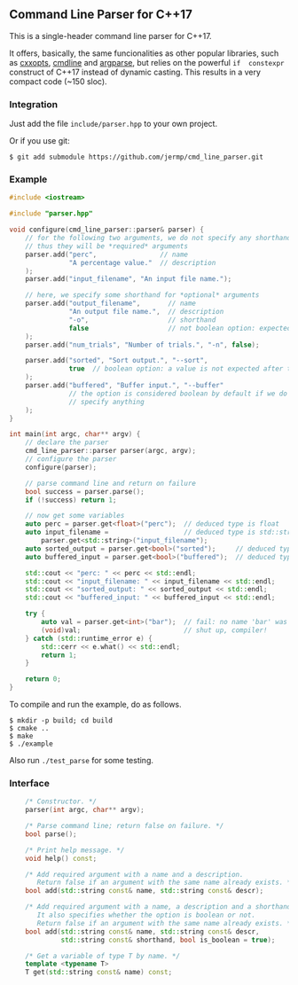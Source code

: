Command Line Parser for C++17
----

This is a single-header command line parser for C++17.

It offers, basically, the same funcionalities as other popular libraries, such as [cxxopts](https://github.com/jarro2783/cxxopts),
[cmdline](https://github.com/tanakh/cmdline) and
[argparse](https://github.com/hbristow/argparse),
but relies on the powerful `if  constexpr` construct of C++17 instead of dynamic casting.
This results in a very compact code (~150 sloc).

### Integration

Just add the file `include/parser.hpp` to your own project.

Or if you use git:

	$ git add submodule https://github.com/jermp/cmd_line_parser.git

### Example

```C++
#include <iostream>

#include "parser.hpp"

void configure(cmd_line_parser::parser& parser) {
    // for the following two arguments, we do not specify any shorthand,
    // thus they will be *required* arguments
    parser.add("perc",                // name
               "A percentage value."  // description
    );
    parser.add("input_filename", "An input file name.");

    // here, we specify some shorthand for *optional* arguments
    parser.add("output_filename",       // name
               "An output file name.",  // description
               "-o",                    // shorthand
               false                    // not boolean option: expected a value after the shorthand
    );
    parser.add("num_trials", "Number of trials.", "-n", false);

    parser.add("sorted", "Sort output.", "--sort",
               true  // boolean option: a value is not expected after the shorthand
    );
    parser.add("buffered", "Buffer input.", "--buffer"
               // the option is considered boolean by default if we do not
               // specify anything
    );
}

int main(int argc, char** argv) {
    // declare the parser
    cmd_line_parser::parser parser(argc, argv);
    // configure the parser
    configure(parser);

    // parse command line and return on failure
    bool success = parser.parse();
    if (!success) return 1;

    // now get some variables
    auto perc = parser.get<float>("perc");  // deduced type is float
    auto input_filename =                   // deduced type is std::string
        parser.get<std::string>("input_filename");
    auto sorted_output = parser.get<bool>("sorted");     // deduced type is bool
    auto buffered_input = parser.get<bool>("buffered");  // deduced type is bool

    std::cout << "perc: " << perc << std::endl;
    std::cout << "input_filename: " << input_filename << std::endl;
    std::cout << "sorted_output: " << sorted_output << std::endl;
    std::cout << "buffered_input: " << buffered_input << std::endl;

    try {
        auto val = parser.get<int>("bar");  // fail: no name 'bar' was specified
        (void)val;                          // shut up, compiler!
    } catch (std::runtime_error e) {
        std::cerr << e.what() << std::endl;
        return 1;
    }

    return 0;
}

```

To compile and run the example, do as follows.

	$ mkdir -p build; cd build
	$ cmake ..
	$ make
	$ ./example

Also run `./test_parse` for some testing.


### Interface

```C++
    /* Constructor. */
    parser(int argc, char** argv);

    /* Parse command line; return false on failure. */
    bool parse();

    /* Print help message. */
    void help() const;

    /* Add required argument with a name and a description.
       Return false if an argument with the same name already exists. */
    bool add(std::string const& name, std::string const& descr);

    /* Add required argument with a name, a description and a shorthand.
       It also specifies whether the option is boolean or not.
       Return false if an argument with the same name already exists. */
    bool add(std::string const& name, std::string const& descr,
             std::string const& shorthand, bool is_boolean = true);

    /* Get a variable of type T by name. */
    template <typename T>
    T get(std::string const& name) const;
```
